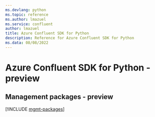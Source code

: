 ```yaml
---
ms.devlang: python
ms.topic: reference
ms.author: lmazuel
ms.service: confluent
author: lmazuel
title: Azure Confluent SDK for Python
description: Reference for Azure Confluent SDK for Python
ms.data: 08/08/2022
---
```

# Azure Confluent SDK for Python - preview

## Management packages - preview
[!INCLUDE [mgmt-packages](confluent-mgmt-index.md)]